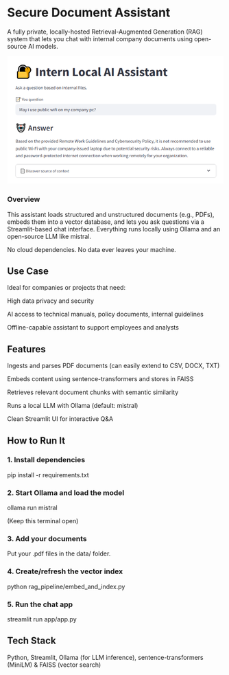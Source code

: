 # Secure Document Assistant

A fully private, locally-hosted Retrieval-Augmented Generation (RAG) system that lets you chat with internal company documents using open-source AI models.

<p align="center">
  <img src="SecureAssistant.PNG" alt="Secure Assistant" width="700"/>
</p>


### Overview

This assistant loads structured and unstructured documents (e.g., PDFs), embeds them into a vector database, and lets you ask questions via a Streamlit-based chat interface. Everything runs locally using Ollama and an open-source LLM like mistral.

No cloud dependencies. No data ever leaves your machine.

## Use Case

Ideal for companies or projects that need:

High data privacy and security

AI access to technical manuals, policy documents, internal guidelines

Offline-capable assistant to support employees and analysts

## Features

Ingests and parses PDF documents (can easily extend to CSV, DOCX, TXT)

Embeds content using sentence-transformers and stores in FAISS

Retrieves relevant document chunks with semantic similarity

Runs a local LLM with Ollama (default: mistral)

Clean Streamlit UI for interactive Q&A

## How to Run It

### 1. Install dependencies

pip install -r requirements.txt

### 2. Start Ollama and load the model

ollama run mistral

(Keep this terminal open)

### 3. Add your documents

Put your .pdf files in the data/ folder.

### 4. Create/refresh the vector index

python rag_pipeline/embed_and_index.py

### 5. Run the chat app

streamlit run app/app.py

## Tech Stack

Python, Streamlit, Ollama (for LLM inference), sentence-transformers (MiniLM) & FAISS (vector search)


